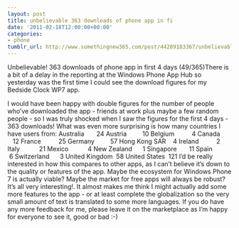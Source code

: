 ```yaml
---
layout: post
title: unbelievable 363 downloads of phone app in fi
date: '2011-02-18T12:00:00+00:00'
categories:
- phone
tumblr_url: http://www.somethingnew365.com/post/44289183367/unbelievable-363-downloads-of-phone-app-in-fi
---
```

Unbelievable! 363 downloads of phone app in first 4 days (49/365)There is a bit of a delay in the reporting at the Windows Phone App Hub so yesterday was the first time I could see the download figures for my Bedside Clock WP7 app.

I would have been happy with double figures for the number of people who’ve downloaded the app - friends at work plus maybe a few random people - so I was truly shocked when I saw the figures for the first 4 days - 363 downloads!
What was even more surprising is how many countries I have users from:
Australia       24
Austria         10
Belgium          4
Canada          12
France          25
Germany         57
Hong Kong SAR    4
Ireland          2
Italy           21
Mexico           4
New Zealand      1
Singapore       11
Spain            6
Switzerland      3
United Kingdom  58
United States  121
I’d be really interested in how this compares to other apps, as I can’t believe it’s down to the quality or features of the app. Maybe the ecosystem for Windows Phone 7 is actually viable? Maybe the market for free apps will always be robust? It’s all very interesting!.
It almost makes me think I might actually add some more features to the app - or at least complete the globalization so the very small amount of text is translated to some more languages.
If you do have any more feedback for me, please leave it on the marketplace as I’m happy for everyone to see it, good or bad :-)
